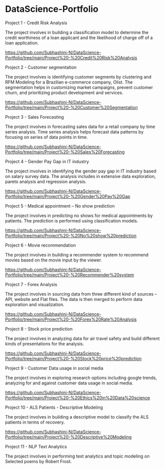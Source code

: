 # DataScience-Portfolio

Project 1 - Credit Risk Analysis
 
The project involves in building a classification model to determine the credit worthiness of a loan applicant and the likelihood of charge off of a     loan application. 

https://github.com/Subhashini-N/DataScience-Portfolio/tree/main/Project%20-%20Credit%20Risk%20Analysis


Project 2 - Customer segmentation

The project involves is identifying customer segments by clustering and RFM Modeling for a Brazilian e-commerce company, Olist. The segmentation    helps in customizing market campaigns, prevent customer churn, and prioritizing product development and services.

https://github.com/Subhashini-N/DataScience-Portfolio/tree/main/Project%20-%20Customer%20Segmentation


Project 3 - Sales Forecasting 

The project involves in forecasting sales data for a retail company by time series analysis. Time series analysis helps forecast data patterns by  focusing on series of data points in time. 

https://github.com/Subhashini-N/DataScience-Portfolio/tree/main/Project%20-%20Sales%20Forecasting


Project 4 - Gender Pay Gap in IT industry

The project involves in identifying the gender pay gap in IT industry based on salary survey data. The analysis includes in extensive data exploration, pareto analysis and regression analysis.

https://github.com/Subhashini-N/DataScience-Portfolio/tree/main/Project%20-%20Gender%20Pay%20Gap


Project 5 - Medical appointment – No show prediction

The project involves in predicting no shows for medical appointments by patients. The prediction is performed using classification models. 

https://github.com/Subhashini-N/DataScience-Portfolio/tree/main/Project%20-%20No%20show%20prediction


Project 6 - Movie recommendation

The project involves in building a recommender system to recommend movies based on the movie input by the viewer.

https://github.com/Subhashini-N/DataScience-Portfolio/tree/main/Project%20-%20Recommender%20system


Project 7 - Forex Analysis

The project involves in sourcing data from three different kind of sources – API, website and Flat files. The data is then merged to perform data    exploration and visualization.

https://github.com/Subhashini-N/DataScience-Portfolio/tree/main/Project%20-%20Forex%20Rate%20Analysis


Project 8 - Stock price prediction

The project involves in analyzing data for air travel safety and build different kinds of presentations for the analysis.

https://github.com/Subhashini-N/DataScience-Portfolio/tree/main/Project%20-%20Stock%20price%20prediction


Project 9 - Customer Data usage in social media

The project involves in exploring research options including google trends, analyzing for and against customer data usage in social media. 

https://github.com/Subhashini-N/DataScience-Portfolio/tree/main/Project%20-%20Ethics%20in%20Data%20science


Project 10 - ALS Patients - Descriptive Modeling

The project involves in building a descriptive model to classify the ALS patients in terms of recovery.

https://github.com/Subhashini-N/DataScience-Portfolio/tree/main/Project%20-%20Descriptive%20Modeling


Project 11 - NLP Text Analytics

The project involves in performing text analytics and topic modeling on Selected poems by Robert Frost.



